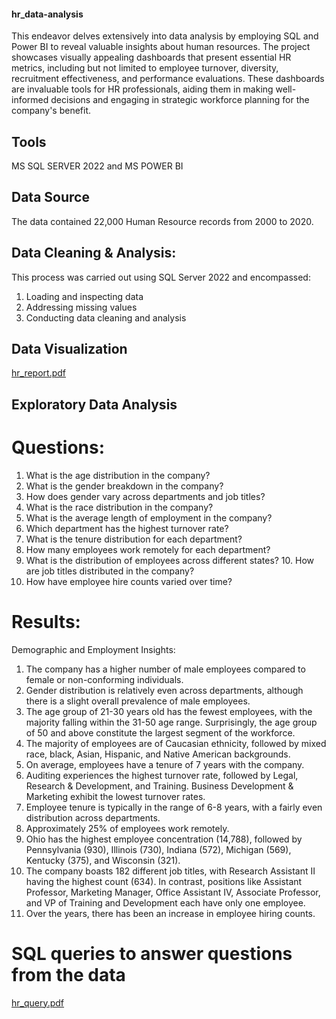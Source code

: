 #### hr_data-analysis

This endeavor delves extensively into data analysis by employing SQL and Power BI to reveal valuable insights about human resources. The project showcases visually appealing dashboards that present essential HR metrics, including but not limited to employee turnover, diversity, recruitment effectiveness, and performance evaluations. These dashboards are invaluable tools for HR professionals, aiding them in making well-informed decisions and engaging in strategic workforce planning for the company's benefit.

## Tools 
MS SQL SERVER 2022 and MS POWER BI

## Data Source 
The data contained 22,000 Human Resource records from 2000 to 2020. 

## Data Cleaning & Analysis:
This process was carried out using SQL Server 2022 and encompassed:

1. Loading and inspecting data
2. Addressing missing values
3. Conducting data cleaning and analysis

## Data Visualization 

[hr_report.pdf](https://github.com/abiodunadedokun/hr_data-analysis/files/13973920/hr_report.pdf)

## Exploratory Data Analysis

# Questions:
1. What is the age distribution in the company?
2. What is the gender breakdown in the company?
3. How does gender vary across departments and job titles?
4. What is the race distribution in the company?
5. What is the average length of employment in the company?
6. Which department has the highest turnover rate?
7. What is the tenure distribution for each department?
8. How many employees work remotely for each department?
9. What is the distribution of employees across different states?                                                                       10. How are job titles distributed in the company?
11. How have employee hire counts varied over time?

# Results:

Demographic and Employment Insights:
1. The company has a higher number of male employees compared to female or non-conforming individuals.
2. Gender distribution is relatively even across departments, although there is a slight overall prevalence of male employees.
3. The age group of 21-30 years old has the fewest employees, with the majority falling within the 31-50 age range. Surprisingly, the age group of 50 and above constitute the largest segment of the workforce.
4. The majority of employees are of Caucasian ethnicity, followed by mixed race, black, Asian, Hispanic, and Native American backgrounds.
5. On average, employees have a tenure of 7 years with the company.
6. Auditing experiences the highest turnover rate, followed by Legal, Research & Development, and Training. Business Development & Marketing exhibit the lowest turnover rates.
7. Employee tenure is typically in the range of 6-8 years, with a fairly even distribution across departments.
8. Approximately 25% of employees work remotely.
9. Ohio has the highest employee concentration (14,788), followed by Pennsylvania (930), Illinois (730), Indiana (572), Michigan (569), Kentucky (375), and Wisconsin (321).
10. The company boasts 182 different job titles, with Research Assistant II having the highest count (634). In contrast, positions like Assistant Professor, Marketing Manager, Office Assistant IV, Associate Professor, and VP of Training and Development each have only one employee.
11.  Over the years, there has been an increase in employee hiring counts.

# SQL queries to answer questions from the data
[hr_query.pdf](https://github.com/abiodunadedokun/hr_data-analysis/files/13974123/hr_query.pdf)




